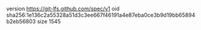 version https://git-lfs.github.com/spec/v1
oid sha256:1e136c2a55328a51d3c3ee667f46191a4e87eba0ce3b9d19bb65894b2eb56803
size 1545
